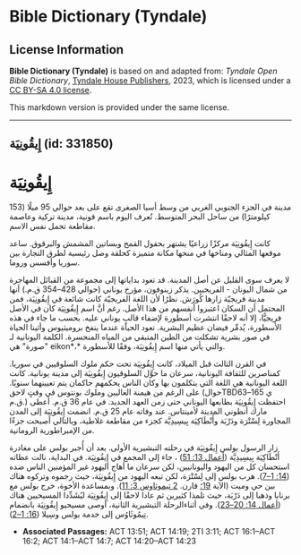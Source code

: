 # Bible Dictionary (Tyndale)

## License Information

**Bible Dictionary (Tyndale)** is based on and adapted from: _Tyndale Open Bible Dictionary_, [Tyndale House Publishers](https://tyndaleopenresources.com/), 2023, which is licensed under a [CC BY-SA 4.0 license](https://creativecommons.org/licenses/by-sa/4.0/legalcode.en).

This markdown version is provided under the same license.



--------------------------------

## إِيقُونِيَة (id: 331850)

إِيقُونِيَة
===========

مدينة في الجزء الجنوبي الغربي من وسط أسيا الصغرى تقع على بعد حوالي 95 ميلًا (153 كيلومترًا) من ساحل البحر المتوسط. تُعرف اليوم باسم قونية، مدينة تركية وعاصمة مقاطعة تحمل نفس الاسم.

كانت إِيقُونِيَة مركزًا زراعيًا يشتهر بحقول القمح وبساتين المشمش والبرقوق. ساعد موقعها المثالي ومناخها في منحها مكانة متميزة كحلقة وصل رئيسية لطرق التجارة بين سوريا وأفسس وروما.

لا يعرف سوى القليل عن أصل المدينة. قد تعود بداياتها إلى مجموعة من القبائل المهاجرة من شمال اليونان \- الفريجيين. يذكر زينوفون، مؤرخ يوناني (حوالي 428–354 ق.م.) أنها مدينة فريجيّة زارها كُورَش. نظرًا لأن اللغة الفريجيّة كانت شائعة في إِيقُونِيَة، فمن المحتمل أن السكان اعتبروا أنفسهم من هذا الأصل. رغم أنَّ اسم إِيقُونِيَة كان في الأصل فريجيًّا، إلا أنه لاحقًا انتشرت أسطورة لإضفاء قالبٍ يوناني عليه. بحسب ما جاء في هذه الأسطورة، يُدمِّر فيضان عظيم البشرية. تعود الحياة عندما ينفخ بروميثيوس وأثينا الحياة في صور بشرية تشكلت من الطين المتبقي من المياه المنحسرة. الكلمة اليونانية لـ "صورة" هي eikon*،* والتي يأتي منها اسم إِيقُونِيَة، وفقًا للأسطورة.

في القرن الثالث قبل الميلاد، كانت إِيقُونِيَة تحت حكم ملوك السلوقيين في سوريا. كمناصرين للثقافة اليونانية، سرعان ما حوَّل السلوقيون إِيقُونِيَة إلى مدينة يونانية. كانت اللغة اليونانية هي اللغة التي يتكلمون بها وكان الناس يحكمهم حاكمان يتم تعيينهما سنويًا. على الرغم من هيمنة الغاليين وملوك بونتوس في وقتٍ لاحق (حوالTBDي 165–63 ق.م.) احتفظت إِيقُونِيَة بطابعها اليوناني حتى زمن العهد الجديد. في عام 36 ق.م. أعطى مارك أنطوني المدينة لأمينتاس. عند وفاته عام 25 ق.م. انضمت إِيقُونِيَة إلى المدن المجاورة لِسْتْرَة ودَرْبَة وأَنْطَاكِيَة بِيسِيدِيَّة كجزء من مقاطعة غلاطية، وبالتالي أصبحت جزءًا من الإمبراطورية الرومانية.

زار الرسول بولس إِيقُونِيَة في رحلته التبشيرية الأولى. بعد أن أُجبر بولس على مغادرة أَنْطَاكِيَة بِيسِيدِيَّة ([أعمال 13: 51](https://ref.ly/Acts13:51)) ، جاء إلى المجمع في إِيقُونِيَة. في البداية، نالت عظاته استحسان كل من اليهود واليونانيين، لكن سرعان ما أهاج اليهود غير المؤمنين الناس ضده ([14: 1–7](https://ref.ly/Acts14:1-Acts14:7)). هرب بولس إلى لِسْتْرَة، لكن تبعه اليهود من إِيقُونِيَة، حيث رجموه وتركوه هناك بين حي وميت (الآية [19؛](https://ref.ly/Acts14:19) قارن. [2 تيموثاوس 3: 11](https://ref.ly/2Tim3:11)). وبمساعدة الأخوة، خرج بولس مع برنابا وذهبا إلى دَرْبَة، حيث تلمذا كثيرين ثم عادا لاحقًا إلى إِيقُونِيَة ليُشَدِّدا المسيحيين هناك ([أعمال 14: 20–23](https://ref.ly/Acts14:20-Acts14:23)). وفي أثناءالرحلة التبشيرية الثانية، أوصى مسيحيو إِيقُونِيَة بانضمام تِيمُوثَاوُس إلى خدمة بولس وسِيلا ([16: 1–2](https://ref.ly/Acts16:1-Acts16:2)).

* **Associated Passages:** ACT 13:51; ACT 14:19; 2TI 3:11; ACT 16:1–ACT 16:2; ACT 14:1–ACT 14:7; ACT 14:20–ACT 14:23

